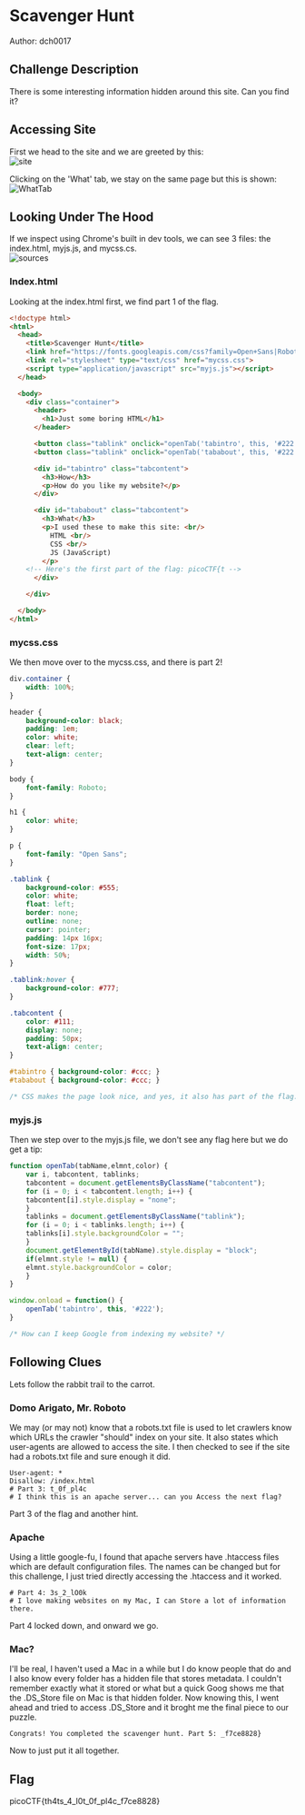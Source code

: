 # Scavenger Hunt
Author: dch0017

## Challenge Description
There is some interesting information hidden around this site. Can you find it?

## Accessing Site
First we head to the site and we are greeted by this: </br>
![site](./website.png)
</br>

Clicking on the 'What' tab, we stay on the same page but this is shown:</br>
![WhatTab](./whattab.png)
</br>

## Looking Under The Hood
If we inspect using Chrome's built in dev tools, we can see 3 files: the index.html, myjs.js, and mycss.cs. </br>
![sources](./sources.png)
</br>

### Index.html
Looking at the index.html first, we find part 1 of the flag.
```html
<!doctype html>
<html>
  <head>
    <title>Scavenger Hunt</title>
    <link href="https://fonts.googleapis.com/css?family=Open+Sans|Roboto" rel="stylesheet">
    <link rel="stylesheet" type="text/css" href="mycss.css">
    <script type="application/javascript" src="myjs.js"></script>
  </head>

  <body>
    <div class="container">
      <header>
		<h1>Just some boring HTML</h1>
      </header>

      <button class="tablink" onclick="openTab('tabintro', this, '#222')" id="defaultOpen">How</button>
      <button class="tablink" onclick="openTab('tababout', this, '#222')">What</button>

      <div id="tabintro" class="tabcontent">
		<h3>How</h3>
		<p>How do you like my website?</p>
      </div>

      <div id="tababout" class="tabcontent">
		<h3>What</h3>
		<p>I used these to make this site: <br/>
		  HTML <br/>
		  CSS <br/>
		  JS (JavaScript)
		</p>
	<!-- Here's the first part of the flag: picoCTF{t -->
      </div>

    </div>

  </body>
</html>

```
### mycss.css
We then move over to the mycss.css, and there is part 2!</br>
```css
div.container {
    width: 100%;
}

header {
    background-color: black;
    padding: 1em;
    color: white;
    clear: left;
    text-align: center;
}

body {
    font-family: Roboto;
}

h1 {
    color: white;
}

p {
    font-family: "Open Sans";
}

.tablink {
    background-color: #555;
    color: white;
    float: left;
    border: none;
    outline: none;
    cursor: pointer;
    padding: 14px 16px;
    font-size: 17px;
    width: 50%;
}

.tablink:hover {
    background-color: #777;
}

.tabcontent {
    color: #111;
    display: none;
    padding: 50px;
    text-align: center;
}

#tabintro { background-color: #ccc; }
#tababout { background-color: #ccc; }

/* CSS makes the page look nice, and yes, it also has part of the flag. Here's part 2: h4ts_4_l0 */
```

### myjs.js
Then we step over to the myjs.js file, we don't see any flag here but we do get a tip:

```js
function openTab(tabName,elmnt,color) {
    var i, tabcontent, tablinks;
    tabcontent = document.getElementsByClassName("tabcontent");
    for (i = 0; i < tabcontent.length; i++) {
	tabcontent[i].style.display = "none";
    }
    tablinks = document.getElementsByClassName("tablink");
    for (i = 0; i < tablinks.length; i++) {
	tablinks[i].style.backgroundColor = "";
    }
    document.getElementById(tabName).style.display = "block";
    if(elmnt.style != null) {
	elmnt.style.backgroundColor = color;
    }
}

window.onload = function() {
    openTab('tabintro', this, '#222');
}

/* How can I keep Google from indexing my website? */

```

## Following Clues

Lets follow the rabbit trail to the carrot. 
### Domo Arigato, Mr. Roboto

We may (or may not) know that a robots.txt file is used to let crawlers know which URLs the crawler "should" index on your site. It also states which user-agents are allowed to access the site. I then checked to see if the site had a robots.txt file and sure enough it did. 
```
User-agent: *
Disallow: /index.html
# Part 3: t_0f_pl4c
# I think this is an apache server... can you Access the next flag?
```
Part 3 of the flag and another hint.

### Apache
Using a little google-fu, I found that apache servers have .htaccess files which are default configuration files. The names can be changed but for this challenge, I just tried directly accessing the .htaccess and it worked. 

```
# Part 4: 3s_2_lO0k
# I love making websites on my Mac, I can Store a lot of information there.
```
Part 4 locked down, and onward we go.

### Mac?
I'll be real, I haven't used a Mac in a while but I do know people that do and I also know every folder has a hidden file that stores metadata. I couldn't remember exactly what it stored or what but a quick Goog shows me that the .DS_Store file on Mac is that hidden folder. Now knowing this, I went ahead and tried to access .DS_Store and it broght me the final piece to our puzzle.

```
Congrats! You completed the scavenger hunt. Part 5: _f7ce8828}
```
Now to just put it all together.

## Flag
picoCTF{th4ts_4_l0t_0f_pl4c_f7ce8828}
